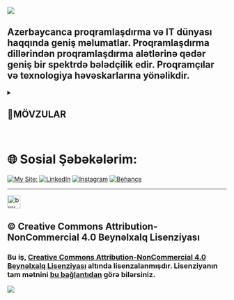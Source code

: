![](./Img/MDA-welcome-v2.avif)

## Azerbaycanca proqramlaşdırma və IT dünyası haqqında geniş məlumatlar. Proqramlaşdırma dillərindən proqramlaşdırma alətlərinə qədər geniş bir spektrdə bələdçilik edir. Proqramçılar və texnologiya həvəskarlarına yönəlikdir.

<details>
<summary><h2>📌MÖVZULAR</h2> </summary>
   <details style="padding-left:30px;">
  <summary><h2> ⚜️Bütün mövzular:</h2></summary>
  <ul>
    <h3><a href="https://github.com/knvmrt/my-developedia-azerbaijan/blob/master/Docs/POST-1.md">Əməliyyat Sistemləri </a></h3>
    <h3><a href="https://github.com/knvmrt/my-developedia-azerbaijan/blob/master/Docs/POST-2.md">CLI və GUI nədir? </a></h3>
    <h3><a href="https://github.com/knvmrt/my-developedia-azerbaijan/blob/master/Docs/POST-3.md">Proqramlaşdırma </a></h3>
    <h3><a href="https://github.com/knvmrt/my-developedia-azerbaijan/blob/master/Docs/POST-4.md">Axtarış motoru və Brauzer </a></h3>
    <h3><a href="https://github.com/knvmrt/my-developedia-azerbaijan/blob/master/Docs/POST-5.md">IDE nədir? </a></h3>
    <h3><a href="https://github.com/knvmrt/my-developedia-azerbaijan/blob/master/Docs/POST-6.md">Git və GitHub nədir? </a></h3>
    <h3><a href="https://github.com/knvmrt/my-developedia-azerbaijan/blob/master/Docs/POST-7.md">Python ilə QR kod</a></h3>
    <h3><a href="https://github.com/knvmrt/my-developedia-azerbaijan/blob/master/Docs/POST-8.md">Python ilə YT Video</a></h3>
    <h3><a href="https://github.com/knvmrt/my-developedia-azerbaijan/blob/master/Docs/POST-9.md">C# ilə dairənin çevrəsini hesablamaq</a></h3>
    <h3><a href="https://github.com/knvmrt/my-developedia-azerbaijan/blob/master/Docs/POST-10.md">VM nədir? </a></h3>
    <h3><a href="https://github.com/knvmrt/my-developedia-azerbaijan/blob/master/Docs/POST-11.md">BIOS və UEFI nədir? </a></h3>
    <h3><a href="https://github.com/knvmrt/my-developedia-azerbaijan/blob/master/Docs/POST-12.md">IT təməl anlayışlar </a></h3>
    <h3><a href="https://github.com/knvmrt/my-developedia-azerbaijan/blob/master/Docs/POST-13.md">SQL Injection nədir?</a></h3>
    <h3><a href="https://github.com/knvmrt/my-developedia-azerbaijan/blob/master/Docs/POST-14.md">Kvant kompüteri nədir? </a></h3>
    <h3><a href="https://github.com/knvmrt/my-developedia-azerbaijan/blob/master/Docs/POST-15.md">ASCII, Unicode, UTF-8 nədir? </a></h3>
    <h3><a href="https://github.com/knvmrt/my-developedia-azerbaijan/blob/master/Docs/POST-16.md">WSL nədir? </a></h3>
    <h3><a href="https://github.com/knvmrt/my-developedia-azerbaijan/blob/master/Docs/POST-17.md">NMAP nədir?</a></h3>
    <h3><a href="https://github.com/knvmrt/my-developedia-azerbaijan/blob/master/Docs/POST-19.md">LLM nədir?</a></h3>
    <h3><a href="https://github.com/knvmrt/my-developedia-azerbaijan/blob/master/Docs/POST-20.md">MCP nədir?</a></h3>
  </ul>
  <hr></hr>
  </details>
  <details style="padding-left:30px;">
  <summary><h2> ⚙️Texnalogiyalar:</h2></summary>
  <ul>
    <h3><a href="https://github.com/knvmrt/my-developedia-azerbaijan/blob/master/Docs/POST-1.md">Əməliyyat Sistemləri </a></h3>
    <h3><a href="https://github.com/knvmrt/my-developedia-azerbaijan/blob/master/Docs/POST-2.md">CLI və GUI nədir? </a></h3>
    <h3><a href="https://github.com/knvmrt/my-developedia-azerbaijan/blob/master/Docs/POST-3.md">Proqramlaşdırma </a></h3>
    <h3><a href="https://github.com/knvmrt/my-developedia-azerbaijan/blob/master/Docs/POST-4.md">Axtarış motoru və Brauzer </a></h3>
    <h3><a href="https://github.com/knvmrt/my-developedia-azerbaijan/blob/master/Docs/POST-5.md">IDE nədir? </a></h3>
    <h3><a href="https://github.com/knvmrt/my-developedia-azerbaijan/blob/master/Docs/POST-6.md">Git və GitHub nədir? </a></h3>
    <h3><a href="https://github.com/knvmrt/my-developedia-azerbaijan/blob/master/Docs/POST-10.md">VM nədir? </a></h3>
    <h3><a href="https://github.com/knvmrt/my-developedia-azerbaijan/blob/master/Docs/POST-11.md">BIOS və UEFI nədir? </a></h3>
    <h3><a href="https://github.com/knvmrt/my-developedia-azerbaijan/blob/master/Docs/POST-12.md">IT təməl anlayışlar </a></h3>
    <h3><a href="https://github.com/knvmrt/my-developedia-azerbaijan/blob/master/Docs/POST-14.md">Kvant kompüteri nədir? </a></h3>
    <h3><a href="https://github.com/knvmrt/my-developedia-azerbaijan/blob/master/Docs/POST-15.md">ASCII, Unicode, UTF-8 nədir? </a></h3>
    <h3><a href="https://github.com/knvmrt/my-developedia-azerbaijan/blob/master/Docs/POST-16.md">WSL nədir? </a></h3>
    <h3><a href="https://github.com/knvmrt/my-developedia-azerbaijan/blob/master/Docs/POST-19.md">LLM nədir?</a></h3>
    <h3><a href="https://github.com/knvmrt/my-developedia-azerbaijan/blob/master/Docs/POST-20.md">MCP nədir?</a></h3>
  </ul>
  <hr></hr>
  </details>
  <details style="padding-left:30px;">
  <summary><h2> 💻Proqramlaşdırma:</h2></summary>
    <details style="padding-left:30px;">
  <summary><h2> #️⃣Kod nümunələri:</h2></summary>
  <ul>
    <h3><a href="https://github.com/knvmrt/my-developedia-azerbaijan/blob/master/Docs/POST-7.md">Python ilə QR kod</a></h3>
    <h3><a href="https://github.com/knvmrt/my-developedia-azerbaijan/blob/master/Docs/POST-8.md">Python ilə YT Video</a></h3>
    <h3><a href="https://github.com/knvmrt/my-developedia-azerbaijan/blob/master/Docs/POST-9.md">C# ilə dairənin çevrəsini hesablamaq</a></h3>
  </ul>
  <hr></hr>
  </details>
  <ul>
    <h3><a href="https://github.com/knvmrt/my-developedia-azerbaijan/blob/master/Docs/POST-2.md">CLI və GUI nədir? </a></h3>
    <h3><a href="https://github.com/knvmrt/my-developedia-azerbaijan/blob/master/Docs/POST-3.md">Proqramlaşdırma </a></h3>
    <h3><a href="https://github.com/knvmrt/my-developedia-azerbaijan/blob/master/Docs/POST-5.md">IDE nədir? </a></h3>
    <h3><a href="https://github.com/knvmrt/my-developedia-azerbaijan/blob/master/Docs/POST-6.md">Git və GitHub nədir? </a></h3>
    <h3><a href="https://github.com/knvmrt/my-developedia-azerbaijan/blob/master/Docs/POST-15.md">ASCII, Unicode, UTF-8 nədir? </a></h3>
    <h3><a href="https://github.com/knvmrt/my-developedia-azerbaijan/blob/master/Docs/POST-19.md">LLM nədir?</a></h3>
    <h3><a href="https://github.com/knvmrt/my-developedia-azerbaijan/blob/master/Docs/POST-20.md">MCP nədir?</a></h3>
  </ul>
  <hr></hr>
  </details>
  <details style="padding-left:30px;">
  <summary><h2> 🛡️Kiber Təhlükəsizlik:</h2></summary>
  <ul>
    <h3><a href="https://github.com/knvmrt/my-developedia-azerbaijan/blob/master/Docs/POST-1.md">Əməliyyat Sistemləri </a></h3>
    <h3><a href="https://github.com/knvmrt/my-developedia-azerbaijan/blob/master/Docs/POST-10.md">VM nədir? </a></h3>
    <h3><a href="https://github.com/knvmrt/my-developedia-azerbaijan/blob/master/Docs/POST-13.md">SQL Injection nədir?</a></h3>
    <h3><a href="https://github.com/knvmrt/my-developedia-azerbaijan/blob/master/Docs/POST-17.md">NMAP nədir?</a></h3>
    <h3><a href="https://github.com/knvmrt/my-developedia-azerbaijan/blob/master/Docs/POST-18.md">Metasploit nədir?</a></h3>
  </ul>
    <hr></hr> 
  </details>
</details>

</br>

# 🌐 Sosial Şəbəkələrim:

[![My Site:](./Img/knvmrt.avif)](https://knvmrt.vercel.app/)
[![LinkedIn](https://img.shields.io/badge/LinkedIn-%230077B5.svg?style=for-the-badge&logo=linkedIn&logoColor=white)](https://linkedin.com/in/knvmrt)
[![Instagram](https://img.shields.io/badge/Instagram-%23E4405F.svg?style=for-the-badge&logo=instagram&logoColor=white)](https://instagram.com/knvmrt)
[![Behance](https://img.shields.io/badge/Behance-1769ff.svg?style=for-the-badge&logo=behance&logoColor=white)](https://behance.net/knvmrt)

<hr></hr>

<a href="https://kofe.al/@knvmrt"> <img src="./Img/coffee.avif" alt="buy me acoffee" width="auto" height="30" title="Buy me a coffee"/> </a>

## © Creative Commons Attribution-NonCommercial 4.0 Beynəlxalq Lisenziyası

### Bu iş, [Creative Commons Attribution-NonCommercial 4.0 Beynəlxalq Lisenziyası](https://creativecommons.org/licenses/by-nc/4.0/) altında lisenzalanmışdır. Lisenziyanın tam mətnini [bu bağlantıdan](https://creativecommons.org/licenses/by-nc/4.0/) görə bilərsiniz.

![](https://mirrors.creativecommons.org/presskit/buttons/88x31/svg/by-nc.svg)
